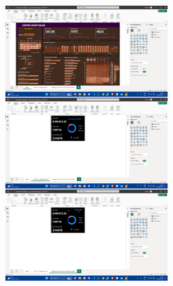 <!-- Coffee_Sales_Insight -->

![Screenshot](IMG1.png)
![Screenshot](IMG2.png)
![Screenshot](IMG3.png)

